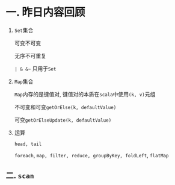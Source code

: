 # 一. 昨日内容回顾

1. `Set`集合

   可变不可变

   无序不可重复

   `| & &~`  只用于`Set`

2. `Map`集合

   `Map`内存的是键值对, 键值对的本质在`scala`中使用`(k, v)`元组

   不可变和可变`getOrElse(k, defaultValue)`

   可变``getOrElseUpdate(k, defaultValue)``

3. 运算

   `head, tail`

   `foreach`, `map, filter, reduce, groupByKey, foldLeft`, `flatMap`

   

## 二. `scan`

